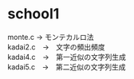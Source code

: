 # school1

monte.c → モンテカルロ法  
kadai2.c　→　文字の頻出頻度  
kadai4.c　→　第一近似の文字列生成  
kadai5.c　→　第二近似の文字列生成  
